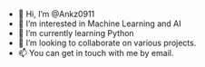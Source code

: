 - 👋 Hi, I’m @Ankz0911
- 👀 I’m interested in Machine Learning and AI
- 🌱 I’m currently learning Python
- 💞️ I’m looking to collaborate on various projects.
- 📫 You can get in touch with me by email.

<!---
Ankz0911/Ankz0911 is a ✨ special ✨ repository because its `README.md` (this file) appears on your GitHub profile.
You can click the Preview link to take a look at your changes.
--->
